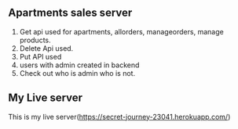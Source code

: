 ## Apartments sales server 
1) Get api used for apartments, allorders, manageorders, manage products.
2) Delete Api used.
3) Put API used
4) users with admin created in backend
5) Check out who is admin who is not.

## My Live server 
This is my live server(https://secret-journey-23041.herokuapp.com/)

